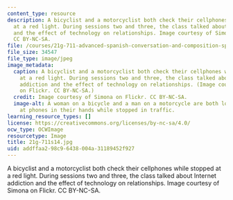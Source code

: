 ```yaml
---
content_type: resource
description: A bicyclist and a motorcyclist both check their cellphones while stopped
  at a red light. During sessions two and three, the class talked about Internet addiction
  and the effect of technology on relationships. Image courtesy of Simona on Flickr.
  CC BY-NC-SA.
file: /courses/21g-711-advanced-spanish-conversation-and-composition-spring-2014/addffaa298c96438004a31189452f927_21g-711s14.jpg
file_size: 34547
file_type: image/jpeg
image_metadata:
  caption: A bicyclist and a motorcyclist both check their cellphones while stopped
    at a red light. During sessions two and three, the class talked about Internet
    addiction and the effect of technology on relationships. (Image courtesy of [Simona](https://www.flickr.com/photos/simona_/4068354970/)
    on Flickr. CC BY-NC-SA.)
  credit: Image courtesy of Simona on Flickr. CC BY-NC-SA.
  image-alt: A woman on a bicycle and a man on a motorcycle are both looking down
    at phones in their hands while stopped in traffic.
learning_resource_types: []
license: https://creativecommons.org/licenses/by-nc-sa/4.0/
ocw_type: OCWImage
resourcetype: Image
title: 21g-711s14.jpg
uid: addffaa2-98c9-6438-004a-31189452f927
---
```

A bicyclist and a motorcyclist both check their cellphones while stopped at a red light. During sessions two and three, the class talked about Internet addiction and the effect of technology on relationships. Image courtesy of Simona on Flickr. CC BY-NC-SA.
